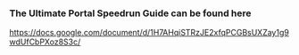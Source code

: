 <!--doc-->
### The Ultimate Portal Speedrun Guide can be found here
https://docs.google.com/document/d/1H7AHqiSTRzJE2xfqPCGBsUXZay1g9wdUfCbPXoz8S3c/
